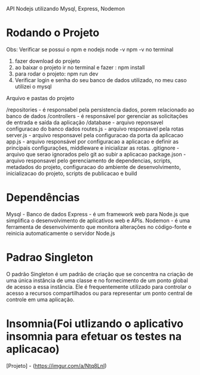 API Nodejs utilizando Mysql, Express, Nodemon

# Rodando o Projeto

Obs: Verificar se possui o npm e nodejs
node -v
npm -v 
no terminal

1) fazer download do projeto
2) ao baixar o projeto ir no terminal e fazer :
npm install 
3) para rodar o projeto: npm run dev 
4) Verificar login e senha do seu banco de dados utilizado, no meu caso utilizei o mysql

Arquivo e pastas do projeto 

/repositories - é responsabel pela persistencia dados, porem relacionado ao banco de dados
/controllers - é responsável por gerenciar as solicitações de entrada e saída da aplicação 
/database - arquivo reponsavel configuracao do banco dados 
routes.js - arquivo responsavel pela rotas
server.js - arquivo responsavel pela configuracao da porta da aplicacao
app.js -  arquivo responsável por configuracao a aplicacao e definir as principais configurações, middleware e inicializar as rotas.
.gitignore - arquivo que serao ignorados pelo git ao subir a aplicacao
package.json - arquivo responsavel pelo gerenciamento de dependencias, scripts, metadados do projeto,
configuracao do ambiente de desenvolvimento, inicializacao do projeto, scripts de publicacao e build

# Dependências
Mysql - Banco de dados
Express - é um framework web para Node.js que simplifica o desenvolvimento de aplicativos web e APIs.
Nodemon - é uma ferramenta de desenvolvimento que monitora alterações no código-fonte e reinicia automaticamente o servidor Node.js 


# Padrao Singleton 
O padrão Singleton é um padrão de criação que se concentra na criação de uma única instância de uma classe e no fornecimento de um ponto global de acesso a essa instância. Ele é frequentemente utilizado para controlar o acesso a recursos compartilhados ou para representar um ponto central de controle em uma aplicação.

# Insomnia(Foi utlizando o aplicativo insomnia para efetuar os testes na aplicacao) 

[Projeto] - (https://imgur.com/a/Ntq8LnI) 



